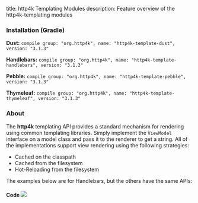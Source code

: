 title: http4k Templating Modules
description: Feature overview of the http4k-templating modules

### Installation (Gradle)
**Dust:** ```compile group: "org.http4k", name: "http4k-template-dust", version: "3.1.3"```

**Handlebars:** ```compile group: "org.http4k", name: "http4k-template-handlebars", version: "3.1.3"```

**Pebble:** ```compile group: "org.http4k", name: "http4k-template-pebble", version: "3.1.3"```

**Thymeleaf:** ```compile group: "org.http4k", name: "http4k-template-thymeleaf", version: "3.1.3"```

### About
The **http4k** templating API provides a standard mechanism for rendering using common templating libraries. Simply implement the `ViewModel` interface on a model class and pass it to the renderer to get a string. All of the implementations support view rendering using the following strategies:

* Cached on the classpath
* Cached from the filesystem
* Hot-Reloading from the filesystem

The examples below are for Handlebars, but the others have the same APIs:

#### Code  [<img class="octocat" src="/img/octocat-32.png"/>](https://github.com/http4k/http4k/blob/master/src/ddocs/guide/modules/templating/example.kt)

 <script src="https://gist-it.appspot.com/https://github.com/http4k/http4k/blob/master/src/docs/guide/modules/templating/example.kt"></script>
